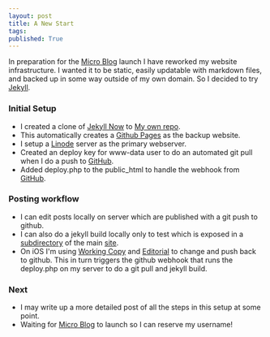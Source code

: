 ```yaml
---
layout: post
title: A New Start
tags: 
published: True
---
```


In preparation for the [Micro Blog](https://micro.blog/) launch I have reworked my website infrastructure.  I wanted it to be static, easily updatable with markdown files, and backed up in some way outside of my own domain.  So I decided to try [Jekyll](https://jekyllrb.com).

### Initial Setup

- I created a clone of [Jekyll Now](https://github.com/barryclark/jekyll-now) to [My own repo](https://github.com/jamiejenkins/jamiejenkins.github.io).
- This automatically creates a [Github Pages](https://pages.github.com/)  as the backup website.
- I setup a [Linode](https://linode.com) server as the primary webserver.
- Created an deploy key for www-data user to do an automated git pull when I do a push to [GitHub](https://github.com).
- Added deploy.php to the public_html to handle the webhook from [GitHub](https://github.com).

### Posting workflow

- I can edit posts locally on server which are published with a git push to github.
- I can also do a jekyll build locally only to test which is exposed in a [subdirectory](https://jamiejenkins.com/local/) of the main [site](https://jamiejenkins.com).
- On iOS I'm using [Working Copy](https://itunes.apple.com/us/app/working-copy-powerful-git-client/id896694807?mt=8) and [Editorial](https://itunes.apple.com/us/app/editorial/id673907758?mt=8) to change and push back to github.
  This in turn triggers the github webhook that runs the deploy.php on my server to do a git pull and jekyll build.
 
### Next

- I may write up a more detailed post of all the steps in this setup at some point.
- Waiting for [Micro Blog](https://micro.blog) to launch so I can reserve my username!
